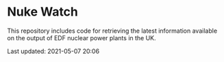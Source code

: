 # Nuke Watch

This repository includes code for retrieving the latest information available on the output of EDF nuclear power plants in the UK.

Last updated: 2021-05-07 20:06